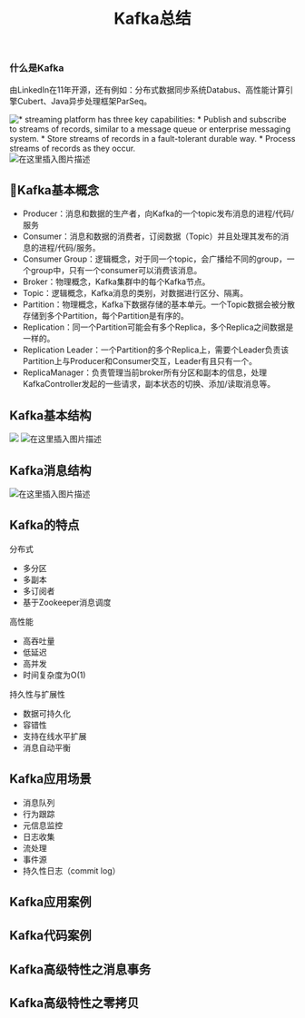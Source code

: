﻿---
title: Kafka总结
categories: Kafka
tags: kafka
---

### 什么是Kafka
由LinkedIn在11年开源，还有例如：分布式数据同步系统Databus、高性能计算引擎Cubert、Java异步处理框架ParSeq。 

![* streaming platform has three key capabilities:
	* Publish and subscribe to streams of records, similar to a message queue or enterprise messaging system.
	* Store streams of records in a fault-tolerant durable way.
	* Process streams of records as they occur.](https://img-blog.csdnimg.cn/20190331203053858.png?x-oss-process=image/watermark,type_ZmFuZ3poZW5naGVpdGk,shadow_10,text_aHR0cHM6Ly9ibG9nLmNzZG4ubmV0L3FxXzM1OTc0NzU5,size_16,color_FFFFFF,t_70)
![在这里插入图片描述](https://img-blog.csdnimg.cn/20190331203206419.png?x-oss-process=image/watermark,type_ZmFuZ3poZW5naGVpdGk,shadow_10,text_aHR0cHM6Ly9ibG9nLmNzZG4ubmV0L3FxXzM1OTc0NzU5,size_16,color_FFFFFF,t_70)
## Kafka基本概念
* Producer：消息和数据的生产者，向Kafka的一个topic发布消息的进程/代码/服务
* Consumer：消息和数据的消费者，订阅数据（Topic）并且处理其发布的消息的进程/代码/服务。
* Consumer Group：逻辑概念，对于同一个topic，会广播给不同的group，一个group中，只有一个consumer可以消费该消息。
* Broker：物理概念，Kafka集群中的每个Kafka节点。
* Topic：逻辑概念，Kafka消息的类别，对数据进行区分、隔离。
* Partition：物理概念，Kafka下数据存储的基本单元。一个Topic数据会被分散存储到多个Partition，每个Partition是有序的。
* Replication：同一个Partition可能会有多个Replica，多个Replica之间数据是一样的。
* Replication Leader：一个Partition的多个Replica上，需要个Leader负责该Partition上与Producer和Consumer交互，Leader有且只有一个。
* ReplicaManager：负责管理当前broker所有分区和副本的信息，处理KafkaController发起的一些请求，副本状态的切换、添加/读取消息等。

## Kafka基本结构
![ ](https://img-blog.csdnimg.cn/20190331210155617.png?x-oss-process=image/watermark,type_ZmFuZ3poZW5naGVpdGk,shadow_10,text_aHR0cHM6Ly9ibG9nLmNzZG4ubmV0L3FxXzM1OTc0NzU5,size_16,color_FFFFFF,t_70)
![在这里插入图片描述](https://img-blog.csdnimg.cn/20190331210315693.png?x-oss-process=image/watermark,type_ZmFuZ3poZW5naGVpdGk,shadow_10,text_aHR0cHM6Ly9ibG9nLmNzZG4ubmV0L3FxXzM1OTc0NzU5,size_16,color_FFFFFF,t_70)

## Kafka消息结构
![在这里插入图片描述](https://img-blog.csdnimg.cn/20190331210426387.png?x-oss-process=image/watermark,type_ZmFuZ3poZW5naGVpdGk,shadow_10,text_aHR0cHM6Ly9ibG9nLmNzZG4ubmV0L3FxXzM1OTc0NzU5,size_16,color_FFFFFF,t_70)
## Kafka的特点
分布式
* 多分区
* 多副本
* 多订阅者
* 基于Zookeeper消息调度
 
高性能
* 高吞吐量
* 低延迟
* 高并发
* 时间复杂度为O(1)

持久性与扩展性
* 数据可持久化
* 容错性
* 支持在线水平扩展
* 消息自动平衡

## Kafka应用场景
* 消息队列
* 行为跟踪
* 元信息监控
* 日志收集
* 流处理
* 事件源
* 持久性日志（commit log）

## Kafka应用案例

## Kafka代码案例

## Kafka高级特性之消息事务

## Kafka高级特性之零拷贝
